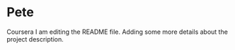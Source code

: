 # Pete
Coursera
I am editing the README file. Adding some more details about the project description.
